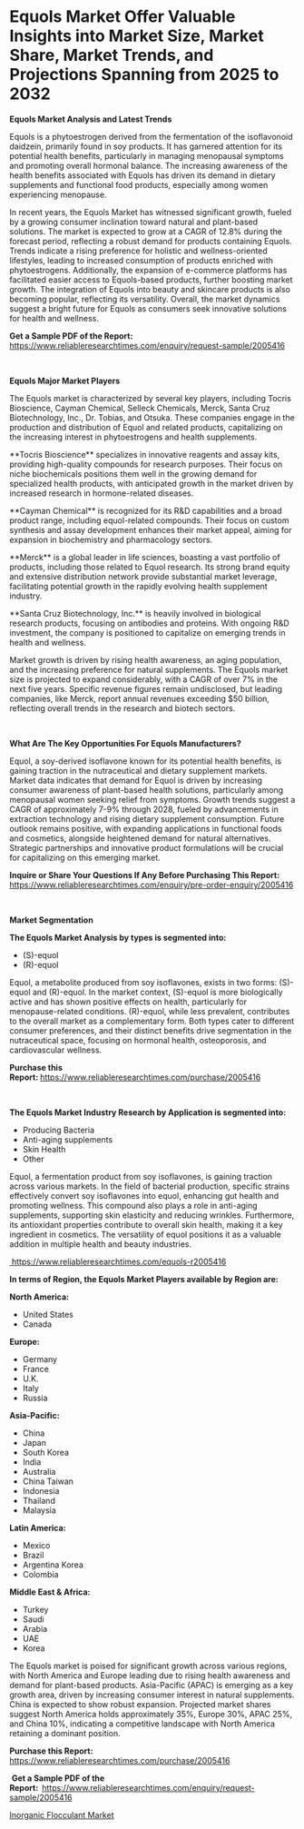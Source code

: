 <p><h1>Equols Market Offer Valuable Insights into Market Size, Market Share, Market Trends, and Projections Spanning from 2025 to 2032</h1></p><p><strong>Equols Market Analysis and Latest Trends</strong></p>
<p><p>Equols is a phytoestrogen derived from the fermentation of the isoflavonoid daidzein, primarily found in soy products. It has garnered attention for its potential health benefits, particularly in managing menopausal symptoms and promoting overall hormonal balance. The increasing awareness of the health benefits associated with Equols has driven its demand in dietary supplements and functional food products, especially among women experiencing menopause. </p><p>In recent years, the Equols Market has witnessed significant growth, fueled by a growing consumer inclination toward natural and plant-based solutions. The market is expected to grow at a CAGR of 12.8% during the forecast period, reflecting a robust demand for products containing Equols. Trends indicate a rising preference for holistic and wellness-oriented lifestyles, leading to increased consumption of products enriched with phytoestrogens. Additionally, the expansion of e-commerce platforms has facilitated easier access to Equols-based products, further boosting market growth. The integration of Equols into beauty and skincare products is also becoming popular, reflecting its versatility. Overall, the market dynamics suggest a bright future for Equols as consumers seek innovative solutions for health and wellness.</p></p>
<p><strong>Get a Sample PDF of the Report:&nbsp;</strong> <a href="https://www.reliableresearchtimes.com/enquiry/request-sample/2005416?utm_campaign=2641&utm_medium=2&utm_source=Github&utm_content=ia&utm_term=02042025&utm_id=equols">https://www.reliableresearchtimes.com/enquiry/request-sample/2005416</a></p>
<p>&nbsp;</p>
<p><strong>Equols Major Market Players</strong></p>
<p><p>The Equols market is characterized by several key players, including Tocris Bioscience, Cayman Chemical, Selleck Chemicals, Merck, Santa Cruz Biotechnology, Inc., Dr. Tobias, and Otsuka. These companies engage in the production and distribution of Equol and related products, capitalizing on the increasing interest in phytoestrogens and health supplements.</p><p>**Tocris Bioscience** specializes in innovative reagents and assay kits, providing high-quality compounds for research purposes. Their focus on niche biochemicals positions them well in the growing demand for specialized health products, with anticipated growth in the market driven by increased research in hormone-related diseases.</p><p>**Cayman Chemical** is recognized for its R&D capabilities and a broad product range, including equol-related compounds. Their focus on custom synthesis and assay development enhances their market appeal, aiming for expansion in biochemistry and pharmacology sectors.</p><p>**Merck** is a global leader in life sciences, boasting a vast portfolio of products, including those related to Equol research. Its strong brand equity and extensive distribution network provide substantial market leverage, facilitating potential growth in the rapidly evolving health supplement industry.</p><p>**Santa Cruz Biotechnology, Inc.** is heavily involved in biological research products, focusing on antibodies and proteins. With ongoing R&D investment, the company is positioned to capitalize on emerging trends in health and wellness.</p><p>Market growth is driven by rising health awareness, an aging population, and the increasing preference for natural supplements. The Equols market size is projected to expand considerably, with a CAGR of over 7% in the next five years. Specific revenue figures remain undisclosed, but leading companies, like Merck, report annual revenues exceeding $50 billion, reflecting overall trends in the research and biotech sectors.</p></p>
<p>&nbsp;</p>
<p><strong>What Are The Key Opportunities For Equols Manufacturers?</strong></p>
<p><p>Equol, a soy-derived isoflavone known for its potential health benefits, is gaining traction in the nutraceutical and dietary supplement markets. Market data indicates that demand for Equol is driven by increasing consumer awareness of plant-based health solutions, particularly among menopausal women seeking relief from symptoms. Growth trends suggest a CAGR of approximately 7-9% through 2028, fueled by advancements in extraction technology and rising dietary supplement consumption. Future outlook remains positive, with expanding applications in functional foods and cosmetics, alongside heightened demand for natural alternatives. Strategic partnerships and innovative product formulations will be crucial for capitalizing on this emerging market.</p></p>
<p><strong>Inquire or Share Your Questions If Any Before Purchasing This Report:</strong> <a href="https://www.reliableresearchtimes.com/enquiry/pre-order-enquiry/2005416?utm_campaign=2641&utm_medium=2&utm_source=Github&utm_content=ia&utm_term=02042025&utm_id=equols">https://www.reliableresearchtimes.com/enquiry/pre-order-enquiry/2005416</a></p>
<p>&nbsp;</p>
<p><strong>Market Segmentation</strong></p>
<p><strong>The Equols Market Analysis by types is segmented into:</strong></p>
<p><ul><li>(S)-equol</li><li>(R)-equol</li></ul></p>
<p><p>Equol, a metabolite produced from soy isoflavones, exists in two forms: (S)-equol and (R)-equol. In the market context, (S)-equol is more biologically active and has shown positive effects on health, particularly for menopause-related conditions. (R)-equol, while less prevalent, contributes to the overall market as a complementary form. Both types cater to different consumer preferences, and their distinct benefits drive segmentation in the nutraceutical space, focusing on hormonal health, osteoporosis, and cardiovascular wellness.</p></p>
<p><strong>Purchase this Report:&nbsp;</strong><a href="https://www.reliableresearchtimes.com/purchase/2005416?utm_campaign=2641&utm_medium=2&utm_source=Github&utm_content=ia&utm_term=02042025&utm_id=equols">https://www.reliableresearchtimes.com/purchase/2005416</a></p>
<p>&nbsp;</p>
<p><strong>The Equols Market Industry Research by Application is segmented into:</strong></p>
<p><ul><li>Producing Bacteria</li><li>Anti-aging supplements</li><li>Skin Health</li><li>Other</li></ul></p>
<p><p>Equol, a fermentation product from soy isoflavones, is gaining traction across various markets. In the field of bacterial production, specific strains effectively convert soy isoflavones into equol, enhancing gut health and promoting wellness. This compound also plays a role in anti-aging supplements, supporting skin elasticity and reducing wrinkles. Furthermore, its antioxidant properties contribute to overall skin health, making it a key ingredient in cosmetics. The versatility of equol positions it as a valuable addition in multiple health and beauty industries.</p></p>
<p><a href="https://www.reliableresearchtimes.com/equols-r2005416?utm_campaign=2641&utm_medium=2&utm_source=Github&utm_content=ia&utm_term=02042025&utm_id=equols">&nbsp;https://www.reliableresearchtimes.com/equols-r2005416</a></p>
<p><strong>In terms of Region, the Equols Market Players available by Region are:</strong></p>
<p>
    <p> <strong> North America: </strong>
        <ul>
            <li>United States</li>
            <li>Canada</li>
        </ul>
        </p> 
    <p> <strong> Europe: </strong>
        <ul>
            <li>Germany</li>
            <li>France</li>
            <li>U.K.</li>
            <li>Italy</li>
            <li>Russia</li>
        </ul>
        </p> 
    <p> <strong> Asia-Pacific: </strong>
        <ul>
            <li>China</li>
            <li>Japan</li>
            <li>South Korea</li>
            <li>India</li>
            <li>Australia</li>
            <li>China Taiwan</li>
            <li>Indonesia</li>
            <li>Thailand</li>
            <li>Malaysia</li>
        </ul>
        </p> 
    <p> <strong> Latin America: </strong>
        <ul>
            <li>Mexico</li>
            <li>Brazil</li>
            <li>Argentina Korea</li>
            <li>Colombia</li>
        </ul>
        </p> 
    <p> <strong> Middle East & Africa: </strong>
        <ul>
            <li>Turkey</li>
            <li>Saudi</li>
            <li>Arabia</li>
            <li>UAE</li>
            <li>Korea</li>
        </ul>
    </p>
    </p>
<p><p>The Equols market is poised for significant growth across various regions, with North America and Europe leading due to rising health awareness and demand for plant-based products. Asia-Pacific (APAC) is emerging as a key growth area, driven by increasing consumer interest in natural supplements. China is expected to show robust expansion. Projected market shares suggest North America holds approximately 35%, Europe 30%, APAC 25%, and China 10%, indicating a competitive landscape with North America retaining a dominant position.</p></p>
<p><strong>Purchase this Report: </strong><a href="https://www.reliableresearchtimes.com/purchase/2005416?utm_campaign=2641&utm_medium=2&utm_source=Github&utm_content=ia&utm_term=02042025&utm_id=equols">https://www.reliableresearchtimes.com/purchase/2005416</a></p>
<p>&nbsp;<strong>Get a Sample PDF of the Report:&nbsp;&nbsp;</strong><a href="https://www.reliableresearchtimes.com/enquiry/request-sample/2005416?utm_campaign=2641&utm_medium=2&utm_source=Github&utm_content=ia&utm_term=02042025&utm_id=equols">https://www.reliableresearchtimes.com/enquiry/request-sample/2005416</a></p>
<p><strong></strong></p>
<p><p><a href="https://github.com/rushanday/Market-Research-Report-List-1/blob/main/inorganic-flocculant-market.md?utm_campaign=2641&utm_medium=2&utm_source=Github&utm_content=ia&utm_term=02042025&utm_id=equols">Inorganic Flocculant Market</a></p></p>